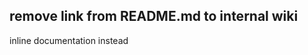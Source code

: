 ## remove link from README.md to internal wiki
<!--
type: bugfix
scope: internal
affected: all
-->

inline documentation instead
